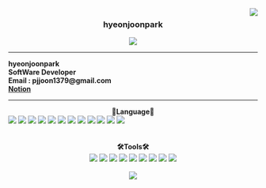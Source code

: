 <img align="right" src="https://github-readme-stats.vercel.app/api?username=hyeonjoonpark">
  <div align="center">

  ### <b> hyeonjoonpark </b> 


<a href="https://github.com/hyeonjoonpark"></a>
  <a href="https://www.instagram.com/jjoon1379/"><img src="https://img.shields.io/badge/Instagram-FF0080?style=flat-round&logo=instagram&logoColor=white"/>
</a>
</div>

---

<div align="left">
  <b>hyeonjoonpark<br>SoftWare Developer</b><br>
  <b>Email : pjjoon1379@gmail.com</b><br>
  <b><a href="https://www.notion.so/4eda0ae435f348428da1d2ecd81022ad">Notion</a></b>
</div>

---

<div align="left">
<div align="center"> 
<b>📖Language📖</b>
</div>
<div>
  <img src="https://img.shields.io/badge/C-00daf2?style=for-the-badge&logo=C&logoColor=white">
  <img src="https://img.shields.io/badge/html5-E34F26?style=for-the-badge&logo=html5&logoColor=white">
  <img src="https://img.shields.io/badge/css3-ff00ff?style=for-the-badge&logo=css3&logoColor=white">
  <img src="https://img.shields.io/badge/Javascript-e4e94f?style=for-the-badge&logo=javascript&logoColor=white">
  <img src="https://img.shields.io/badge/Node.js-02a100?style=for-the-badge&logo=node.js&logoColor=white">
  <img src="https://img.shields.io/badge/Oracle-d3a102?style=for-the-badge&logo=oracle&logoColor=white">
  <img src="https://img.shields.io/badge/Java-007396?style=for-the-badge&logo=java&logoColor=white">
  <img src="https://img.shields.io/badge/spring-6DB33F?style=for-the-badge&logo=spring&logoColor=white"> 
  <img src="https://img.shields.io/badge/express-000000?style=for-the-badge&logo=express&logoColor=white">
  <img src="https://img.shields.io/badge/R-ffffff?style=for-the-badge&logo=r&logoColor=black">
  <img src="https://img.shields.io/badge/Dart-343939?style=for-the-badge&logo=dart&logoColor=black">
  <img src="https://img.shields.io/badge/MySQL-ac4534?style=for-the-badge&logo=mysql&logoColor=black">
  <br>
  
<div align="center">
  <br><br>
<b>🛠Tools🛠</b>
  </div>
  <div align="center">
<img src="https://img.shields.io/badge/Visual Studio code-24acf2?style=flat-round&logo=visualstudiocode&logoColor=white"/>
<img src="https://img.shields.io/badge/IntelliJ-darkblue?style=flat-round&logo=intelliJ&logoColor=white"/>
<img src="https://img.shields.io/badge/Android Studio-24acf2?style=flat-round&logo=androidstudio&logoColor=white"/>
<img src="https://img.shields.io/badge/Google colab-163264?style=flat-round&logo=googlecolab&logoColor=white"/>
<img src="https://img.shields.io/badge/Pycharm-aa34f4?style=flat-round&logo=pycharm&logoColor=white"/>
<img src="https://img.shields.io/badge/Jupyter notebook-bb2345?style=flat-round&logo=jupyternotebook&logoColor=white"/>
<img src="https://img.shields.io/badge/Git-orange?style=flat-round&logo=Git&logoColor=white"/>
<img src="https://img.shields.io/badge/Github-black?style=flat-round&logo=Github&logoColor=white"/>
<img src="https://img.shields.io/badge/linux-red?style=flat-round&logo=linux&logoColor=black"> 
  </div>
  </div>
</div>
<br>
<div align="center">
  <img src="https://github-readme-stats.vercel.app/api/top-langs/?username=hyeonjoonpark&layout=compact&theme=onedark"/> 
</div>
</div>
